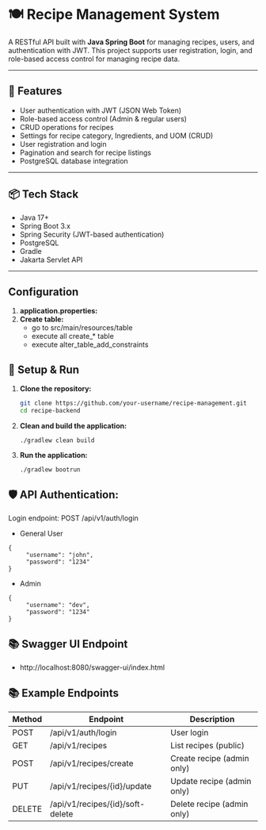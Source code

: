 # 🍽️ Recipe Management System

A RESTful API built with **Java Spring Boot** for managing recipes, users, and authentication with JWT. This project supports user registration, login, and role-based access control for managing recipe data.

---

## 🚀 Features

- User authentication with JWT (JSON Web Token)
- Role-based access control (Admin & regular users)
- CRUD operations for recipes
- Settings for recipe category, Ingredients, and UOM (CRUD)
- User registration and login
- Pagination and search for recipe listings
- PostgreSQL database integration

---

## 📦 Tech Stack

- Java 17+
- Spring Boot 3.x
- Spring Security (JWT-based authentication)
- PostgreSQL
- Gradle
- Jakarta Servlet API

---

## Configuration

1. **application.properties:**
2. **Create table:**
   - go to src/main/resources/table
   - execute all create\_\* table
   - execute alter_table_add_constraints

## 🔧 Setup & Run

1. **Clone the repository:**

   ```bash
   git clone https://github.com/your-username/recipe-management.git
   cd recipe-backend
   ```

2. **Clean and build the application:**

   ```shell
   ./gradlew clean build
   ```

3. **Run the application:**

   ```shell
   ./gradlew bootrun
   ```

## 🛡️ API Authentication:

Login endpoint: POST /api/v1/auth/login

- General User

```
{
     "username": "john",
     "password": "1234"
}
```

- Admin

```
{
     "username": "dev",
     "password": "1234"
}
```

## 📚 Swagger UI Endpoint

- http://localhost:8080/swagger-ui/index.html

## 📚 Example Endpoints

| Method | Endpoint                         | Description                |
| ------ | -------------------------------- | -------------------------- |
| POST   | /api/v1/auth/login               | User login                 |
| GET    | /api/v1/recipes                  | List recipes (public)      |
| POST   | /api/v1/recipes/create           | Create recipe (admin only) |
| PUT    | /api/v1/recipes/{id}/update      | Update recipe (admin only) |
| DELETE | /api/v1/recipes/{id}/soft-delete | Delete recipe (admin only) |
